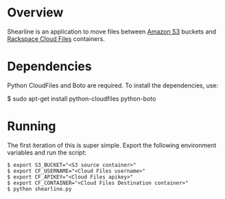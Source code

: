 Overview
========

Shearline is an application to move files between [Amazon S3](http://aws.amazon.com/s3/) buckets and [Rackspace Cloud Files](http://www.rackspace.com/cloud/cloud_hosting_products/files/) containers.

Dependencies
============

Python CloudFiles and Boto are required.  To install the dependencies, use:

$ sudo apt-get install python-cloudfiles python-boto

Running
=======

The first iteration of this is super simple. Export the following environment variables and run the script:

```
$ export S3_BUCKET="<S3 source container>"
$ export CF_USERNAME="<Cloud Files username>"
$ export CF_APIKEY="<Cloud Files apikey>"
$ export CF_CONTAINER="<Cloud Files Destination container>"
$ python shearline.py
```
